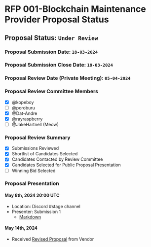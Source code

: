# RFP 001-Blockchain Maintenance Provider Proposal Status

## Proposal Status: `Under Review`

### Proposal Submission Date: `18-03-2024`

### Proposal Submission Close Date: `18-03-2024`

### Proposal Review Date (Private Meeting): `05-04-2024`

### Proposal Review Committee Members

- [x] @kopeboy
- [ ] @poroburu
- [x] @Dat-Andre
- [x] @rayraspberry
- [ ] @JakeHartnell (Meow)

### Proposal Review Summary

- [x] Submissions Reviewed
- [x] Shortlist of Candidates Selected
- [x] Candidates Contacted by Review Committee
- [x] Candidates Selected for Public Proposal Presentation
- [ ] Winning Bid Selected

### Proposal Presentation

#### May 8th, 2024 20:00 UTC

- Location: Discord #stage channel
- Presenter: Submission 1
  - [Markdown](./submission_1.md)

#### May 14th, 2024

- Received [Revised Proposal](./submission_1/2_revision.md) from Vendor
